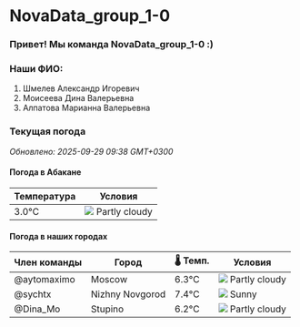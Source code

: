 # NovaData_group_1-0
### Привет! Мы команда NovaData_group_1-0 :)

### Наши ФИО:
1. Шмелев Александр Игоревич
2. Моисеева Дина Валерьевна
3. Алпатова Марианна Валерьевна

### Текущая погода
<!-- WEATHER:START -->
_Обновлено: 2025-09-29 09:38 GMT+0300_

#### Погода в Абакане

| Температура | Условия |
|-------------|----------|
| 3.0°C     | ![](https://cdn.weatherapi.com/weather/64x64/day/116.png) Partly cloudy |

#### Погода в наших городах

| Член команды  | Город               | 🌡️ Темп.  | Условия          |
|---------------|---------------------|-----------|--------------------|
| @aytomaximo    | Moscow              |    6.3°C | ![](https://cdn.weatherapi.com/weather/64x64/day/116.png) Partly cloudy |
| @sychtx        | Nizhny Novgorod     |    7.4°C | ![](https://cdn.weatherapi.com/weather/64x64/day/113.png) Sunny        |
| @Dina_Mo       | Stupino             |    6.2°C | ![](https://cdn.weatherapi.com/weather/64x64/day/116.png) Partly cloudy |

<!-- WEATHER:END -->
